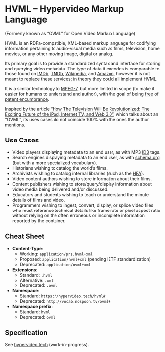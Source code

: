 HVML – Hypervideo Markup Language
====
(Formerly known as “OVML” for Open Video Markup Language)

HVML is an RDFa-compatible, XML-based markup language for codifying information pertaining to audio-visual media such as films, television, home movies, or any other moving image, digital or analog.

Its primary goal is to provide a standardized syntax and interface for storing and querying video metadata. The type of data it encodes is comparable to those found on [IMDb](http://www.imdb.com/), [TMDb](http://www.themoviedb.org/), [Wikipedia](http://www.wikipedia.org/), and [Amazon](http://www.amazon.com/), however it is not meant to replace these services; in theory they could all implement HVML.

It is a similar technology to [MPEG-7](http://en.wikipedia.org/wiki/MPEG-7), but more limited in scope (to make it easier for humans to understand and author), with the goal of being [free](https://github.com/RedBlueVideo/hvml-spec/blob/master/LICENSE.txt "GNU General Public License v3.0") of [patent encumbrance](http://www.internetnews.com/infra/article.php/2196421/Licensing+Firm+Preps+for+MPEG7+Standard.htm "“Licensing Firm Preps for MPEG-7 Standard” on internetnews.com").

Inspired by the article [“How The Television Will Be Revolutionized: The Exciting Future of the iPad, Internet TV, and Web 3.0”](http://www.accelerating.org/articles/televisionwillberevolutionized.html), which talks about an “OVML”, its uses cases do not coincide 100% with the ones the author mentions.

## Use Cases

- Video players displaying metadata to an end user, as with MP3 [ID3](http://id3.org/) tags.
- Search engines displaying metadata to an end user, as with [schema.org](http://schema.org/VideoObject) (but with a more specialized vocabulary).
- Historians wishing to catalog the world’s films.
- Archivists wishing to catalog internal libraries (such as the [HFA](http://hcl.harvard.edu/hfa/)).
- Video content authors wishing to store information about their films.
- Content publishers wishing to store/query/display information about video media being delivered and/or discussed.
- Educators and students wishing to teach or understand the minute details of films and video.
- Programmers wishing to ingest, convert, display, or splice video files who must reference technical details like frame rate or pixel aspect ratio without relying on the often erroneous or incomplete information reported by the container.

## Cheat Sheet

- <b>Content-Type</b>:
  - Working: `application/prs.hvml+xml`
  - Proposed: `application/hvml+xml` (pending <abbr>IETF</abbr> standardization)
  - Deprecated: `application/ovml+xml`
- <b>Extensions</b>:
  - Standard: `.hvml`
  - Alternative: `.xml`
  - Deprecated: `.ovml`
- <b>Namespace</b>:
  - Standard: `https://hypervideo.tech/hvml#`
  - Deprecated: `http://vocab.nospoon.tv/ovml#`
- <b>Namespace prefix</b>:
  - Standard: `hvml`
  - Deprecated: `ovml`

## Specification

See [hypervideo.tech](https://hypervideo.tech) (work-in-progress).
